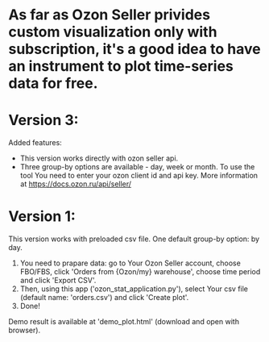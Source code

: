 # As far as Ozon Seller privides custom visualization only with subscription, it's a good idea to have an instrument to plot time-series data for free.

# Version 3:
Added features:
- This version works directly with ozon seller api.
- Three group-by options are available - day, week or month.
To use the tool You need to enter your ozon client id and api key. More information at https://docs.ozon.ru/api/seller/

# Version 1:
This version works with preloaded csv file.
One default group-by option: by day.
1. You need to prapare data: go to Your Ozon Seller account, choose FBO/FBS, click 'Orders from {Ozon/my} warehouse', choose time period and click 'Export CSV'.
2. Then, using this app ('ozon_stat_application.py'), select Your csv file (default name: 'orders.csv') and click 'Create plot'.
3. Done!

Demo result is available at 'demo_plot.html' (download and open with browser).
